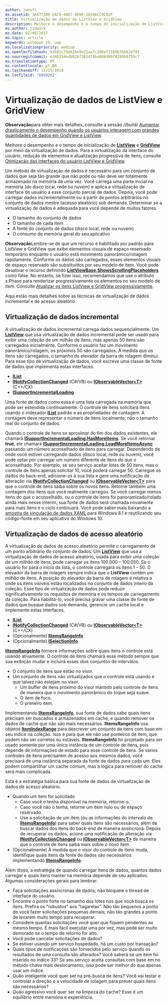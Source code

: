 ```yaml
---
author: jwmsft
ms.assetid: 3A477380-EAC5-44E7-8E0F-18346CC0C92F
title: Virtualização de dados de ListView e GridView
description: Melhore o desempenho e o tempo de inicialização de ListView e GridView por meio da virtualização de dados.
ms.author: jimwalk
ms.date: 02/08/2017
ms.topic: article
keywords: windows 10, uwp
ms.localizationpriority: medium
ms.openlocfilehash: 92b81c79eb1be9e21aa7c306ef31b0b3bb62e7d1
ms.sourcegitcommit: e38b334edb82bf2b1474ba686990f4299b8f59c7
ms.translationtype: MT
ms.contentlocale: pt-BR
ms.lasthandoff: 11/15/2018
ms.locfileid: "6850262"
---
```

# <a name="listview-and-gridview-data-virtualization"></a>Virtualização de dados de ListView e GridView


**Observação**para obter mais detalhes, consulte a sessão //build/ [Aumentar drasticamente o desempenho quando os usuários interagem com grandes quantidades de dados em GridView e ListView](https://channel9.msdn.com/Events/Build/2013/3-158).

Melhore o desempenho e o tempo de inicialização de [**ListView**](https://msdn.microsoft.com/library/windows/apps/BR242878) e [**GridView**](https://msdn.microsoft.com/library/windows/apps/BR242705) por meio da virtualização de dados. Para a virtualização da interface do usuário, redução de elementos e atualização progressiva de itens, consulte [Otimização das interfaces do usuário ListView e GridView](optimize-gridview-and-listview.md).

Um método de virtualização de dados é necessário para um conjunto de dados que seja tão grande que não pode ou não deve ser totalmente armazenado na memória de uma vez. Você carrega uma parte inicial na memória (do disco local, rede ou nuvem) e aplica a virtualização de interface do usuário a esse conjunto parcial de dados. Depois, você pode carregar dados incrementalmente ou a partir de pontos arbitrários no conjunto de dados mestre (acesso aleatório) sob demanda. Determinar se a virtualização de dados é adequada para você depende de muitos fatores.

-   O tamanho do conjunto de dados
-   O tamanho de cada item
-   A fonte do conjunto de dados (disco local, rede ou nuvem)
-   O consumo de memória geral do seu aplicativo

**Observação**Lembre-se de que um recurso é habilitado por padrão para ListView e GridView que exibe elementos visuais de espaço reservado temporário enquanto o usuário está movimento panorâmico/rolagem rapidamente. Conforme os dados são carregados, esses elementos visuais de espaço reservado são substituídos por seu modelo de item. Você pode desativar o recurso definindo [**ListViewBase.ShowsScrollingPlaceholders**](https://msdn.microsoft.com/library/windows/apps/windows.ui.xaml.controls.listviewbase.showsscrollingplaceholders) como false. No entanto, se fizer isso, recomendamos que use o atributo x:Phase para renderizar progressivamente os elementos no seu modelo de item. Consulte [Atualizar os itens ListView e GridView progressivamente](optimize-gridview-and-listview.md#update-items-incrementally).

Aqui estão mais detalhes sobre as técnicas de virtualização de dados incremental e de acesso aleatório.

## <a name="incremental-data-virtualization"></a>Virtualização de dados incremental

A virtualização de dados incremental carrega dados sequencialmente. Um [**ListView**](https://msdn.microsoft.com/library/windows/apps/BR242878) que usa virtualização de dados incremental pode ser usado para exibir uma coleção de um milhão de itens, mas apenas 50 itens são carregados inicialmente. Conforme o usuário faz um movimento panorâmico/rolagem, os próximos 50 são carregados. À medida que os itens são carregados, o tamanho do elevador da barra de rolagem diminui. Para esse tipo de virtualização de dados, você escreve uma classe de fonte de dados que implementa estas interfaces.

-   [**IList**](https://msdn.microsoft.com/library/windows/apps/xaml/system.collections.ilist.aspx)
-   [**INotifyCollectionChanged**](https://msdn.microsoft.com/library/windows/apps/xaml/system.collections.specialized.inotifycollectionchanged.aspx) (C#/VB) ou [**IObservableVector&lt;T&gt;**](https://msdn.microsoft.com/library/windows/apps/BR226052) (C++/CX)
-   [**ISupportIncrementalLoading**](https://msdn.microsoft.com/library/windows/apps/Hh701916)

Uma fonte de dados como essa é uma lista carregada na memória que pode ser estendida continuamente. O controle de itens solicitará itens usando o indexador [**IList**](https://msdn.microsoft.com/library/windows/apps/xaml/system.collections.ilist.aspx) padrão e as propriedades de contagem. A contagem deve representar o número de itens localmente, não o tamanho real do conjunto de dados.

Quando o controle de itens se aproximar do fim dos dados existentes, ele chamará [**ISupportIncrementalLoading.HasMoreItems**](https://msdn.microsoft.com/library/windows/apps/windows.ui.xaml.data.isupportincrementalloading.hasmoreitems). Se você retornar **true**, ele chamará [**ISupportIncrementalLoading.LoadMoreItemsAsync**](https://msdn.microsoft.com/library/windows/apps/windows.ui.xaml.data.isupportincrementalloading.loadmoreitemsasync) passando um número aconselhado de itens para carregar. Dependendo de onde você estiver carregando dados (disco local, rede ou nuvem), você pode optar por carregar um número diferente de itens do que o aconselhado. Por exemplo, se seu serviço aceitar lotes de 50 itens, mas o controle de itens apenas solicitar 10, você poderá carregar 50. Carregue os dados do back-end, adicione-os à sua lista e gere uma notificação de alteração via [**INotifyCollectionChanged**](https://msdn.microsoft.com/library/windows/apps/xaml/system.collections.specialized.inotifycollectionchanged.aspx) ou [**IObservableVector&lt;T&gt;**](https://msdn.microsoft.com/library/windows/apps/BR226052) para que o controle de itens saiba sobre os novos itens. Retorne também uma contagem dos itens que você realmente carregou. Se você carregar menos itens do que o aconselhado, ou o controle de itens foi panoramizado/rolado ainda mais nesse ínterim, sua fonte de dados será chamada novamente para mais itens e o ciclo continuará. Você pode saber mais baixando a [amostra de vinculação de dados XAML](https://code.msdn.microsoft.com/windowsapps/Data-Binding-7b1d67b5) para Windows 8.1 e reutilizando seu código-fonte em seu aplicativo do Windows 10.

## <a name="random-access-data-virtualization"></a>Virtualização de dados de acesso aleatório

A virtualização de dados de acesso aleatório permite o carregamento de um ponto arbitrário do conjunto de dados. Um [**ListView**](https://msdn.microsoft.com/library/windows/apps/BR242878) que usa a virtualização de dados de acesso aleatório, usada para exibir uma coleção de um milhão de itens, pode carregar os itens 100.000 – 100.050. Se o usuário for para o início da lista, o controle carregará os itens 1 – 50. O elevador da barra de rolagem sempre indica que o **ListView** contém um milhão de itens. A posição do elevador da barra de rolagem é relativa a onde os itens visíveis estão localizados no conjunto de dados inteiro da coleção. Esse tipo de virtualização de dados pode reduzir significativamente os requisitos de memória e os tempos de carregamento da coleção. Para habilitá-lo, você precisa gravar uma classe de fonte de dados que busque dados sob demanda, gerencie um cache local e implemente estas interfaces.

-   [**IList**](https://msdn.microsoft.com/library/windows/apps/xaml/system.collections.ilist.aspx)
-   [**INotifyCollectionChanged**](https://msdn.microsoft.com/library/windows/apps/xaml/system.collections.specialized.inotifycollectionchanged.aspx) (C#/VB) ou [**IObservableVector&lt;T&gt;**](https://msdn.microsoft.com/library/windows/apps/BR226052) (C++/CX)
-   (Opcionalmente) [**IItemsRangeInfo**](https://msdn.microsoft.com/library/windows/apps/Dn877070)
-   (Opcionalmente) [**ISelectionInfo**](https://msdn.microsoft.com/library/windows/apps/Dn877074)

[**IItemsRangeInfo**](https://msdn.microsoft.com/library/windows/apps/Dn877070) fornece informações sobre quais itens o controle está usando ativamente. O controle de itens chamará esse método sempre que sua exibição mudar e incluirá esses dois conjuntos de intervalos.

-   O conjunto de itens que estão no visor.
-   Um conjunto de itens não virtualizados que o controle está usando e que talvez não estejam no visor.
    -   Um buffer de itens próximo do visor mantido pelo controle de itens de maneira que o movimento panorâmico do toque seja suave.
    -   O item de foco.
    -   O primeiro item.

Implementando [**IItemsRangeInfo**](https://msdn.microsoft.com/library/windows/apps/Dn877070), sua fonte de dados sabe quais itens precisam ser buscados e armazenados em cache, e quando remover os dados de cache que não são mais necessários. **IItemsRangeInfo** usa objetos [**ItemIndexRange**](https://msdn.microsoft.com/library/windows/apps/Dn877081) para descrever um conjunto de itens com base em seu índice na coleção. Isso é para que ele não use ponteiros de item, que podem não ser corretos ou estáveis. **IItemsRangeInfo** foi projetado para ser usado somente por uma única instância de um controle de itens, pois depende de informações de estado para esse controle de itens. Se vários controles de itens precisarem de acesso aos mesmos dados, você precisará de uma instância separada da fonte de dados para cada um. Eles podem compartilhar um cache comum, mas a lógica para remover do cache será mais complicada.

Esta é a estratégia básica para sua fonte de dados de virtualização de dados de acesso aleatório.

-   Quando um item for solicitado
    -   Caso você o tenha disponível na memória, retorne-o.
    -   Caso você não o tenha, retorne um item nulo ou de espaço reservado.
    -   Use a solicitação de um item (ou as informações do intervalo de [**IItemsRangeInfo**](https://msdn.microsoft.com/library/windows/apps/Dn877070)) para saber quais itens são necessários, além de buscar dados dos itens do back-end de maneira assíncrona. Depois de recuperar os dados, acione uma notificação de alteração via [**INotifyCollectionChanged**](https://msdn.microsoft.com/library/windows/apps/xaml/system.collections.specialized.inotifycollectionchanged.aspx) ou [**IObservableVector&lt;T&gt;**](https://msdn.microsoft.com/library/windows/apps/BR226052) de maneira que o controle de itens saiba mais sobre o novo item.
-   (Opcionalmente) À medida que o visor do controle de itens muda, identifique quais itens da fonte de dados são necessários implementando [**IItemsRangeInfo**](https://msdn.microsoft.com/library/windows/apps/Dn877070).

Além disso, a estratégia de quando carregar itens de dados, quantos dados carregar e quais itens manter na memória depende de seu aplicativo. Algumas considerações gerais para lembrar:

-   Faça solicitações assíncronas de dados; não bloqueie o thread de interface do usuário.
-   Encontre o ponto forte no tamanho dos lotes nos que você busca os itens. Prefira os "robustos" aos "tagarelas". Não tão pequenos a ponto de você fazer solicitações pequenas demais; não tão grandes a ponto de levarem muito tempo para recuperar.
-   Considere quantas solicitações você quer que fiquem pendentes ao mesmo tempo. É mais fácil executar uma por vez, mas pode ser muito demorado se o tempo de retorno for alto.
-   Você pode cancelar solicitações de dados?
-   Se estiver usando um serviço hospedado, há um custo por transação?
-   Quais tipos de notificações são fornecidos pelo serviço quando os resultados de uma consulta são alterados? Você saberá se um item foi inserido no índice 33? Se seu serviço aceita consultas com base em no método chave mais deslocamento, isso pode ser melhor do que apenas usar um índice.
-   Quão inteligente você quer ser na pré-busca de itens? Você vai testar e controlar a direção e a velocidade de rolagem para prever quais itens são necessários?
-   Quão agressivo você quer ser na limpeza do cache? Esse é um equilíbrio entre memória e experiência.




